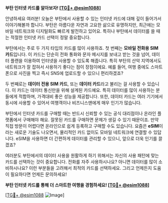 **부탄 인터넷 카드를 알아보자! [[TG💪+ @esim1088](https://t.me/s/esim1088)]**

안녕하세요 여러분! 오늘은 부탄에서 사용할 수 있는 인터넷 카드에 대해 깊이 들어가서 이야기해볼까 합니다. 부탄은 아름다운 자연과 고요한 삶으로 유명하지만, 최근에는 모바일 네트워크와 디지털화도 빠르게 발전하고 있어요. 특히나 부탄에서 데이터를 쓸 때는 적절한 인터넷 카드 선택이 정말 중요합니다.

부탄에서는 주로 두 가지 타입의 카드를 많이 사용하죠. 첫 번째는 **모바일 전화용 SIM 카드**입니다. 이 카드는 단순히 전화 통화와 문자 메시지를 보내고 받는 것을 넘어, 데이터 플랜을 이용하여 인터넷을 사용할 수 있도록 해줍니다. 특히 부탄의 산악 지역에서도 네트워크가 잘 잡혀서 사용하기 좋다는 점이 장점이에요. 예를 들어, 여행 중에도 스마트폰으로 사진을 찍고 즉시 SNS에 업로드할 수 있으니 편리하겠죠?

두 번째로는 **데이터 전용 SIM 카드**, 또는 **데이터 카드**라고 불리는 걸 사용할 수 있습니다. 이 카드는 데이터 통신만을 위해 설계된 카드예요. 특히 데이터를 많이 사용하는 분들에게 적합하며, 가격대비 좋은 성능을 제공합니다. 또한, 데이터 카드는 여러 기기에서 동시에 사용할 수 있어서 여행객이나 비즈니스맨에게 매우 인기가 많습니다.

부탄에서 인터넷 카드를 구매할 때는 반드시 신뢰할 수 있는 공식 대리점이나 온라인 플랫폼에서 구매해야 해요. 잘못된 카드를 구매하면 문제가 생길 수 있기 때문이죠. 만약 직접 방문이 어렵다면 온라인으로 쉽게 등록하고 구매할 수도 있습니다. 요즘은 **eSIM**이라는 새로운 기술도 나오면서, 물리적인 카드 없이도 모바일 네트워크에 연결할 수 있답니다. eSIM을 사용하면 더 간편하게 데이터를 관리할 수 있으니, 앞으로 더욱 인기를 끌겠죠?

여러분도 부탄에서의 데이터 사용을 원활하게 하기 위해서는 자신의 사용 패턴에 맞는 카드를 선택하는 것이 중요합니다. 전화를 자주 사용하시나요? 아니면 데이터를 많이 소비하시나요? 이런 부분들을 고려해서 최적의 카드를 선택하세요. 그리고 언제든지 도움이 필요하다면 언제든 문의하세요!

**부탄 인터넷 카드를 통해 더 스마트한 여행을 경험하세요! [[TG💪+ @esim1088](https://t.me/s/esim1088)]**

[[TG💪+ @esim1088](https://t.me/s/esim1088) ![Image](https://i.postimg.cc/Y0z9fWf4/image.png)]